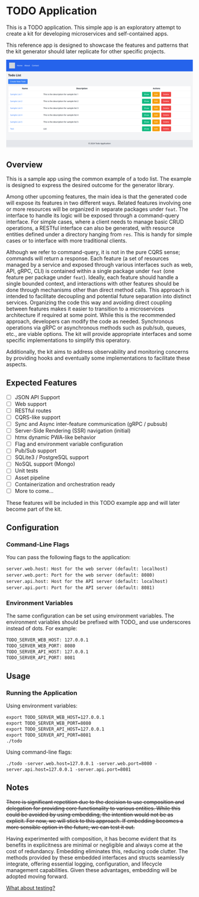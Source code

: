 # TODO Application

This is a TODO application. This simple app is an exploratory attempt to create a kit for developing microservices and self-contained apps.

This reference app is designed to showcase the features and patterns that the kit generator should later replicate for other specific projects.

<img src="docs/img/todo.png" alt="TODO Application" />

## Overview
This is a sample app using the common example of a todo list. The example is designed to express the desired outcome for the generator library.

Among other upcoming features, the main idea is that the generated code will expose its features in two different ways. Related features involving one or more resources will be organized in separate packages under `feat`. The interface to handle its logic will be exposed through a command-query interface. For simple cases, where a client needs to manage basic CRUD operations, a RESTful interface can also be generated, with resource entities defined under a directory hanging from `res`. This is handy for simple cases or to interface with more traditional clients.

Although we refer to command-query, it is not in the pure CQRS sense; commands will return a response. Each feature (a set of resources managed by a service and exposed through various interfaces such as web, API, gRPC, CLI) is contained within a single package under `feat` (one feature per package under `feat`). Ideally, each feature should handle a single bounded context, and interactions with other features should be done through mechanisms other than direct method calls. This approach is intended to facilitate decoupling and potential future separation into distinct services. Organizing the code this way and avoiding direct coupling between features makes it easier to transition to a microservices architecture if required at some point. While this is the recommended approach, developers can modify the code as needed. Synchronous operations via gRPC or asynchronous methods such as pub/sub, queues, etc., are viable options. The kit will provide appropriate interfaces and some specific implementations to simplify this operatory.

Additionally, the kit aims to address observability and monitoring concerns by providing hooks and eventually some implementations to facilitate these aspects.

## Expected Features
- [ ] JSON API Support
- [ ] Web support
- [ ] RESTful routes
- [ ] CQRS-like support
- [ ] Sync and Async inter-feature communication (gRPC / pubsub)
- [ ] Server-Side Rendering (SSR) navigation (initial)
- [ ] htmx dynamic PWA-like behavior
- [ ] Flag and environment variable configuration
- [ ] Pub/Sub support
- [ ] SQLite3 / PostgreSQL support
- [ ] NoSQL support (Mongo)
- [ ] Unit tests
- [ ] Asset pipeline
- [ ] Containerization and orchestration ready
- [ ] More to come...

These features will be included in this TODO example app and will later become part of the kit.

## Configuration
### Command-Line Flags
You can pass the following flags to the application:  
```txt
server.web.host: Host for the web server (default: localhost)
server.web.port: Port for the web server (default: 8080)
server.api.host: Host for the API server (default: localhost)
server.api.port: Port for the API server (default: 8081)
```

### Environment Variables
The same configuration can be set using environment variables. The environment variables should be prefixed with TODO_ and use underscores instead of dots. For example:  
```shell
TODO_SERVER_WEB_HOST: 127.0.0.1
TODO_SERVER_WEB_PORT: 8080
TODO_SERVER_API_HOST: 127.0.0.1
TODO_SERVER_API_PORT: 8081
```

## Usage
### Running the Application

Using environment variables:
```shell
export TODO_SERVER_WEB_HOST=127.0.0.1
export TODO_SERVER_WEB_PORT=8080
export TODO_SERVER_API_HOST=127.0.0.1
export TODO_SERVER_API_PORT=8081
./todo
```

Using command-line flags:

```shell
./todo -server.web.host=127.0.0.1 -server.web.port=8080 -server.api.host=127.0.0.1 -server.api.port=8081
```

## Notes
~~There is significant repetition due to the decision to use composition and delegation for providing core functionality to various entities.
While this could be avoided by using embedding, the intention would not be as explicit. 
For now, we will stick to this approach. If embedding becomes a more sensible option in the future, we can test it out.~~

Having experimented with composition, it has become evident that its benefits in explicitness are minimal or negligible and always come at the cost of redundancy. Embedding eliminates this, reducing code clutter.
The methods provided by these embedded interfaces and structs seamlessly integrate, offering essential logging, configuration, and lifecycle management capabilities.
Given these advantages, embedding will be adopted moving forward.

[What about testing?](https://htmx.org/essays/prefer-if-statements/#:~:text=Implementation%20Driven%20Development,drive%20that%20test)
